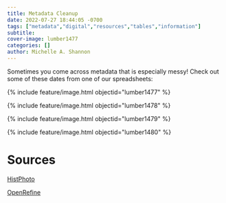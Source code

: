 ```yaml
---
title: Metadata Cleanup
date: 2022-07-27 18:44:05 -0700
tags: ["metadata","digital","resources","tables","information"]
subtitle: 
cover-image: lumber1477
categories: []
author: Michelle A. Shannon
---
```


Sometimes you come across metadata that is especially messy! Check out some of these dates from one of our spreadsheets:

{% include feature/image.html objectid="lumber1477" %}

{% include feature/image.html objectid="lumber1478" %}

{% include feature/image.html objectid="lumber1479" %}

{% include feature/image.html objectid="lumber1480" %}

# Sources

[HistPhoto](https://www.lib.uidaho.edu/special-collections/histphoto/)

[OpenRefine](https://evanwill.github.io/openrefine-b/)